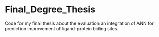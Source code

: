 # Final_Degree_Thesis
Code for my final thesis about the evaluation an integration of ANN for prediction improvement of ligand-protein biding sites.
